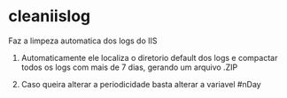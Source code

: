 # cleaniislog
Faz a limpeza automatica dos logs do IIS

1) Automaticamente ele localiza o diretorio default dos logs e compactar todos os logs com mais de 7 dias, gerando um arquivo .ZIP

2) Caso queira alterar a periodicidade basta alterar a variavel #nDay 


